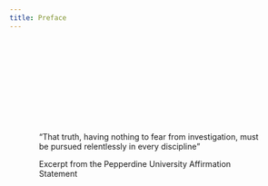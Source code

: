 ```yaml
---
title: Preface
---
```


<div class="text-center" style="max-width: 400px; margin: 50px auto;">
  <section style="padding-top: 8rem;">
  <q class="quote">That truth, having nothing to fear from investigation, must be pursued relentlessly in every discipline</q>
  <p class="spaced-title">Excerpt from the Pepperdine University Affirmation Statement</p>
  </section>
</div>
